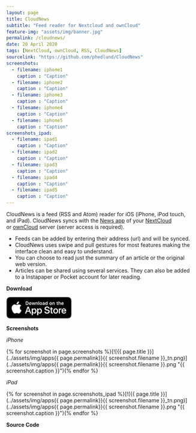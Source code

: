 ```yaml
---
layout: page
title: CloudNews
subtitle: "Feed reader for Nextcloud and ownCloud"
feature-img: "assets/img/banner.jpg"
permalink: /cloudnews/
date: 20 April 2020
tags: [NextCloud, ownCloud, RSS, CloudNews]
sourcelink: "https://github.com/phedlund/CloudNews"
screenshots:
  - filename: iphone1
    caption : "Caption"
  - filename: iphone2
    caption : "Caption"
  - filename: iphone3
    caption : "Caption"
  - filename: iphone4
    caption : "Caption"
  - filename: iphone5
    caption : "Caption"
screenshots_ipad:
  - filename: ipad1
    caption : "Caption"
  - filename: ipad2
    caption : "Caption"
  - filename: ipad3
    caption : "Caption"
  - filename: ipad4
    caption : "Caption"
  - filename: ipad5
    caption : "Caption"
---
```


CloudNews is a feed (RSS and Atom) reader for iOS (iPhone, iPod touch, and iPad). CloudNews syncs with the <a title="NextCloud News" href="https://github.com/nextcloud/news">News app</a> of your <a href="https://nextcloud.com">NextCloud</a> or <a href="http://owncloud.org">ownCloud</a> server (server access is required).

- Feeds can be added by entering their address (url) and will be synced.
- CloudNews uses swipe and pull gestures for most features making the interface clean and easy to understand.
- You can choose to read just the summary of an article or the original web version.
- Articles can be shared using several services. They can also be added to a Instapaper or Pocket account for later reading.

**Download**

[![App Store](../assets/img/App_Store_Badge.png)](https://itunes.apple.com/us/app/iocnews/id683859706?ls=1&mt=8)

**Screenshots**

*iPhone*

{% for screenshot in page.screenshots %}[![{{ page.title }}](../assets/img/apps{{ page.permalink}}{{ screenshot.filename }}_tn.png)](../assets/img/apps{{ page.permalink}}{{ screenshot.filename }}.png "{{ screenshot.caption }}"){% endfor %}

*iPad*

{% for screenshot in page.screenshots_ipad %}[![{{ page.title }}](../assets/img/apps{{ page.permalink}}{{ screenshot.filename }}_tn.png)](../assets/img/apps{{ page.permalink}}{{ screenshot.filename }}.png "{{ screenshot.caption }}"){% endfor %}

**Source Code**

<a href="{{ page.sourcelink }}" title="Fork on GitHub">
  <span class="fa-stack fa-lg">
    <i class="fa fa-circle fa-stack-2x"></i>
    <i class="fa fa-github fa-stack-1x fa-inverse"></i>
  </span>
</a>
